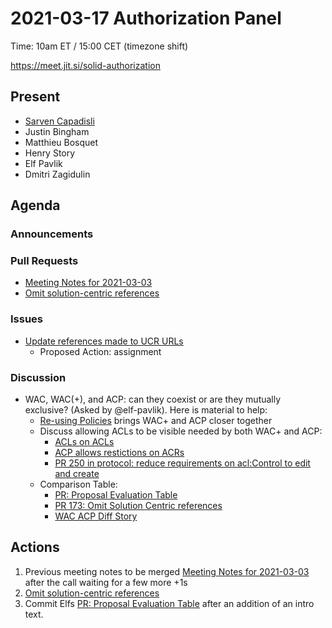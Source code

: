 # 2021-03-17 Authorization Panel

Time: 10am ET / 15:00 CET (timezone shift)

https://meet.jit.si/solid-authorization

## Present
* [Sarven Capadisli](https://csarven.ca/#i)
* Justin Bingham
* Matthieu Bosquet
* Henry Story
* Elf Pavlik
* Dmitri Zagidulin

## Agenda

### Announcements

### Pull Requests
* [Meeting Notes for 2021-03-03](https://github.com/solid/authorization-panel/pull/186)
* [Omit solution-centric references](https://github.com/solid/authorization-panel/pull/173)

### Issues
* [Update references made to UCR URLs](https://github.com/solid/authorization-panel/issues/192)
    * Proposed Action: assignment


### Discussion

* WAC, WAC(+), and ACP: can they coexist or are they mutually exclusive? (Asked by @elf-pavlik). 
Here is material to help:
   - [Re-using Policies](https://github.com/solid/authorization-panel/issues/184) brings WAC+ and ACP closer together
   -  Discuss allowing ACLs to be visible needed by both WAC+ and ACP:
      + [ACLs on ACLs](https://github.com/solid/authorization-panel/issues/189)
      + [ACP allows restictions on ACRs](https://github.com/solid/authorization-panel/issues/151)
      + [PR 250 in protocol: reduce requirements on acl:Control to edit and create](https://github.com/solid/specification/pull/250)
  - Comparison Table:
      + [PR: Proposal Evaluation Table](https://github.com/solid/authorization-panel/pull/180)
      + [PR 173: Omit Solution Centric references](https://github.com/solid/authorization-panel/pull/173)
      + [WAC ACP Diff Story](https://github.com/solid/authorization-panel/pull/178)

## Actions

1. Previous meeting notes to be merged [Meeting Notes for 2021-03-03](https://github.com/solid/authorization-panel/pull/186) after the call waiting for a few more +1s
3. [Omit solution-centric references](https://github.com/solid/authorization-panel/pull/173)
4. Commit Elfs [PR: Proposal Evaluation Table](https://github.com/solid/authorization-panel/pull/180) after an addition of an intro text.





